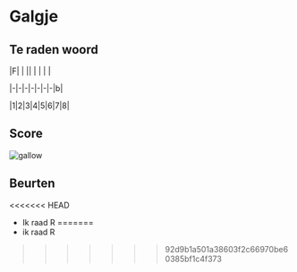 # Galgje

## Te raden woord

|F| | || | | | |

|-|-|-|-|-|-|-|b|

|1|2|3|4|5|6|7|8|

## Score
![gallow](./images/2.png)

## Beurten
<<<<<<< HEAD

* Ik raad R 
=======
* ik raad R
>>>>>>> 92d9b1a501a38603f2c66970be60385bf1c4f373
